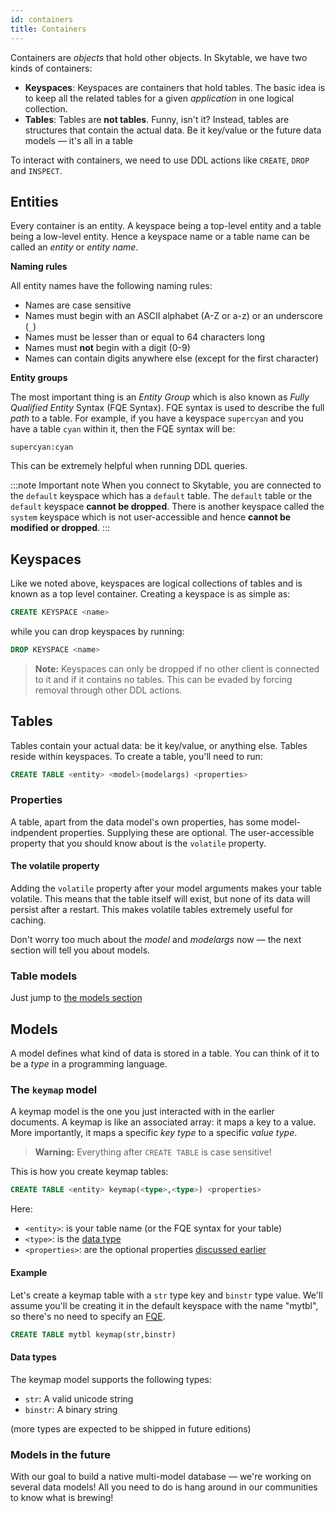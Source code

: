```yaml
---
id: containers
title: Containers
---
```


Containers are _objects_ that hold other objects. In Skytable, we have two kinds of containers:

- **Keyspaces**: Keyspaces are containers that hold tables. The basic idea is to keep all the related tables for a given _application_ in one logical collection.
- **Tables**: Tables are **not tables**. Funny, isn't it? Instead, tables are structures that contain the actual data. Be it key/value or the future data models &mdash; it's all in a table

To interact with containers, we need to use DDL actions like `CREATE`, `DROP` and `INSPECT`.

## Entities

Every container is an entity. A keyspace being a top-level entity and a table being a low-level
entity. Hence a keyspace name or a table name can be called an _entity_ or _entity name_.

**Naming rules**

All entity names have the following naming rules:

- Names are case sensitive
- Names must begin with an ASCII alphabet (A-Z or a-z) or an underscore (`_`)
- Names must be lesser than or equal to 64 characters long
- Names must **not** begin with a digit (0-9)
- Names can contain digits anywhere else (except for the first character)

**Entity groups**

The most important thing is an _Entity Group_ which is also known as _Fully Qualified
Entity_ Syntax (FQE Syntax). FQE syntax is used to describe the full _path_ to a table. For example,
if you have a keyspace `supercyan` and you have a table `cyan` within it, then the FQE syntax will
be:

```
supercyan:cyan
```

This can be extremely helpful when running DDL queries.

:::note Important note
When you connect to Skytable, you are connected to the `default` keyspace which has a `default`
table. The `default` table or the `default` keyspace **cannot be dropped**.
There is another keyspace called the `system` keyspace which is not user-accessible and hence
**cannot be modified or dropped**.
:::

## Keyspaces

Like we noted above, keyspaces are logical collections of tables and is known as a top level container. Creating a keyspace is as simple as:

```sql
CREATE KEYSPACE <name>
```

while you can drop keyspaces by running:

```sql
DROP KEYSPACE <name>
```

> **Note:** Keyspaces can only be dropped if no other client is connected to it and if it contains no tables. This can be evaded by forcing removal through other DDL actions.

## Tables

Tables contain your actual data: be it key/value, or anything else. Tables reside within keyspaces. To create a table, you'll need to run:

```sql
CREATE TABLE <entity> <model>(modelargs) <properties>
```

### Properties

A table, apart from the data model's own properties, has some model-indpendent properties. Supplying these are optional.
The user-accessible property that you should know about is the `volatile` property.

#### The volatile property

Adding the `volatile` property after your model arguments makes your table volatile. This means that the table itself will exist, but none of its data will persist after a restart. This makes volatile tables extremely useful for caching.

Don't worry too much about the _model_ and _modelargs_ now &mdash; the next section will tell you about models.

### Table models

Just jump to [the models section](#models)

## Models

A model defines what kind of data is stored in a table. You can think of it to be a _type_ in a
programming language.

### The `keymap` model

A keymap model is the one you just interacted with in the earlier documents. A keymap is like an
associated array: it maps a key to a value. More importantly, it maps a specific _key type_ to a specific _value type_.

> **Warning:** Everything after `CREATE TABLE` is case sensitive!

This is how you create keymap tables:

```sql
CREATE TABLE <entity> keymap(<type>,<type>) <properties>
```

Here:

- `<entity>`: is your table name (or the FQE syntax for your table)
- `<type>`: is the [data type](#data-types)
- `<properties>`: are the optional properties [discussed earlier](#properties)

#### Example

Let's create a keymap table with a `str` type key and `binstr` type value. We'll assume you'll
be creating it in the default keyspace with the name "mytbl", so there's no need to specify an [FQE](#entities).

```sql
CREATE TABLE mytbl keymap(str,binstr)
```

#### Data types

The keymap model supports the following types:

- `str`: A valid unicode string
- `binstr`: A binary string

(more types are expected to be shipped in future editions)

### Models in the future

With our goal to build a native multi-model database &mdash; we're working on several data models! All you need to do is hang around in our communities to know what is brewing!
